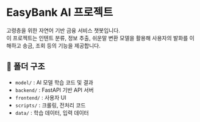 # EasyBank AI 프로젝트

고령층을 위한 자연어 기반 금융 서비스 챗봇입니다.  
이 프로젝트는 인텐트 분류, 정보 추출, 쉬운말 변환 모델을 활용해 사용자의 발화를 이해하고 송금, 조회 등의 기능을 제공합니다.

## 📁 폴더 구조
- `model/` : AI 모델 학습 코드 및 결과
- `backend/` : FastAPI 기반 API 서버
- `frontend/` : 사용자 UI
- `scripts/` : 크롤링, 전처리 코드
- `data/` : 학습 데이터, 입력 데이터
